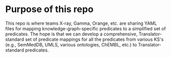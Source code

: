 # Purpose of this repo

This repo is where teams X-ray, Gamma, Orange, etc. are sharing YAML files for mapping 
knowledge-graph-specific predicates to a simplified set of predicates.
The hope is that we can develop a comprehensive, Translator-standard set of
predicate mappings for all the predicates from various KS's (e.g., SemMedDB,
UMLS, various ontologies, ChEMBL, etc.) to Translator-standard predicates.
